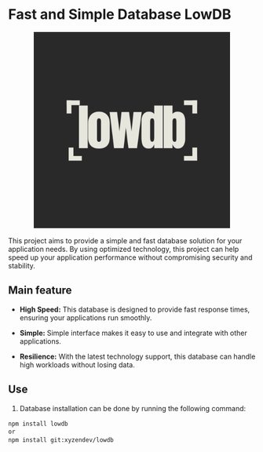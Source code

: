 # Fast and Simple Database LowDB

<p align="center">
  <img src="image.png" alt="Database Lowdb" width="400px">
</p>

This project aims to provide a simple and fast database solution for your application needs. By using optimized technology, this project can help speed up your application performance without compromising security and stability.

## Main feature

- **High Speed:** This database is designed to provide fast response times, ensuring your applications run smoothly.

- **Simple:** Simple interface makes it easy to use and integrate with other applications.

- **Resilience:** With the latest technology support, this database can handle high workloads without losing data.

## Use

1. Database installation can be done by running the following command:

```bash
npm install lowdb
or
npm install git:xyzendev/lowdb
```
